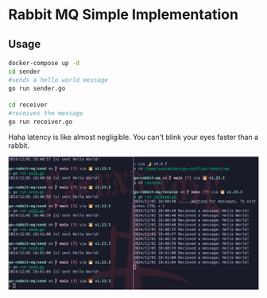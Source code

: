 # Rabbit MQ Simple Implementation

## Usage 

```bash
docker-compose up -d
cd sender
#sends a hello world message
go run sender.go 

cd receiver
#receives the message
go run receiver.go
```

Haha latency is like almost negligible. You can't blink your eyes faster than a rabbit.

![Demo](demo.png)